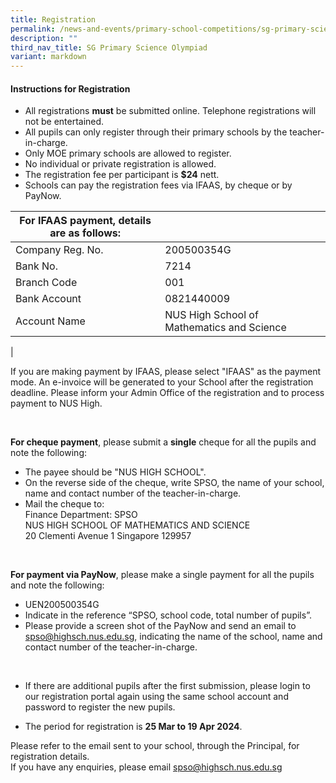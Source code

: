 ```yaml
---
title: Registration
permalink: /news-and-events/primary-school-competitions/sg-primary-science-olympiad/registration/
description: ""
third_nav_title: SG Primary Science Olympiad
variant: markdown
---
```

#### **Instructions for Registration**
*   All registrations&nbsp;**must**&nbsp;be submitted online. Telephone registrations will not be entertained.&nbsp;
*   All pupils can only register through their primary schools by the teacher-in-charge.
*   Only MOE primary schools are allowed to register.&nbsp;
*   No individual or private registration is allowed.
*   The registration fee per participant is **$24** nett.
*   Schools can pay the registration fees via IFAAS, by cheque or by PayNow.

| **For IFAAS payment**, details are as follows: |  |
|---|---|
| Company Reg. No. | 200500354G |
| Bank No. | 7214 |
| Branch Code | 001 |
| Bank Account | 0821440009 |
| Account Name | NUS High School of Mathematics and Science |
|

If you are making payment by IFAAS, please select "IFAAS" as the payment mode. An e-invoice will be generated to your School after the registration deadline. Please inform your Admin Office of the registration and to process payment to NUS High.

<br>

**For cheque payment**, please submit a&nbsp;**single**&nbsp;cheque for all the pupils and note the following:<br>
* The payee should be "NUS HIGH SCHOOL".<br>
* On the reverse side of the cheque, write SPSO, the name of your school, name and contact number of the teacher-in-charge.<br>
* Mail the cheque to: <br>
Finance Department: SPSO <br>
NUS HIGH SCHOOL OF MATHEMATICS AND SCIENCE <br>
20 Clementi Avenue 1 Singapore 129957

<br>

**For payment via PayNow**, please make a single payment for all the pupils and note the following:<br>
* UEN200500354G<br>
* Indicate in the reference “SPSO, school code, total number of pupils”.<br>
* Please provide a screen shot of the PayNow and send an email to [spso@highsch.nus.edu.sg](mailto:spso@highsch.nus.edu.sg), indicating the name of the school, name and contact number of the teacher-in-charge.

<br>

*   If there are additional pupils after the first submission,&nbsp;please login to our registration portal again using the same school account and password to register the new pupils.&nbsp;  
    
*   The period for registration is&nbsp;**25 Mar to 19 Apr 2024**.

Please refer to the email sent to your school, through the Principal, for registration details.<br>
If you have any enquiries, please email&nbsp;[spso@highsch.nus.edu.sg](mailto:spso@highsch.nus.edu.sg)